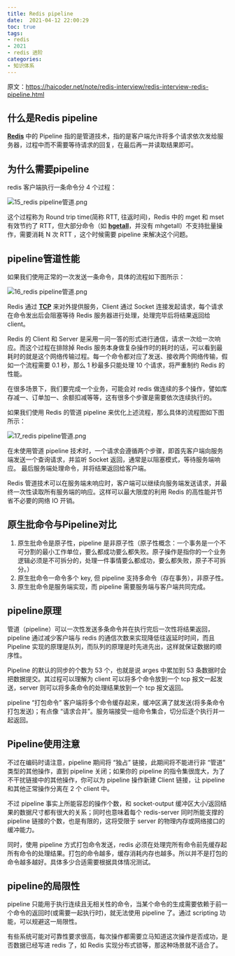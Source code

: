 ```yaml
---
title: Redis pipeline
date:  2021-04-12 22:00:29
toc: true
tags: 
- redis
- 2021
- redis 进阶
categories:
- 知识体系
---
```


原文：https://haicoder.net/note/redis-interview/redis-interview-redis-pipeline.html

## 什么是Redis pipeline

**[Redis](https://haicoder.net/redis/redis-tutorial.html)** 中的 Pipeline 指的是管道技术，指的是客户端允许将多个请求依次发给服务器，过程中而不需要等待请求的回复，在最后再一并读取结果即可。
<!-- more -->

## 为什么需要pipeline

redis 客户端执行一条命令分 4 个过程：

![15_redis pipeline管道.png](https://wdj-1252419878.cos.ap-beijing.myqcloud.com/blog/2021-04-12-134939.png)

这个过程称为 Round trip time(简称 RTT, 往返时间)，Redis 中的 mget 和 mset 有效节约了 RTT，但大部分命令（如 **[hgetall](https://haicoder.net/redis/redis-hgetall.html)**，并没有 mhgetall）不支持批量操作，需要消耗 N 次 RTT ，这个时候需要 pipeline 来解决这个问题。

## pipeline管道性能

如果我们使用正常的一次发送一条命令，具体的流程如下图所示：

![16_redis pipeline管道.png](https://wdj-1252419878.cos.ap-beijing.myqcloud.com/blog/2021-04-12-134942.png)

Redis 通过 **[TCP](https://haicoder.net/tcp/tcpip-tutorial.html)** 来对外提供服务，Client 通过 Socket 连接发起请求，每个请求在命令发出后会阻塞等待 Redis 服务器进行处理，处理完毕后将结果返回给 client。

Redis 的 Client 和 Server 是采用一问一答的形式进行通信，请求一次给一次响应。而这个过程在排除掉 Redis 服务本身做复杂操作时的耗时的话，可以看到最耗时的就是这个网络传输过程。每一个命令都对应了发送、接收两个网络传输，假如一个流程需要 0.1 秒，那么 1 秒最多只能处理 10 个请求，将严重制约 Redis 的性能。

在很多场景下，我们要完成一个业务，可能会对 redis 做连续的多个操作，譬如库存减一、订单加一、余额扣减等等，这有很多个步骤是需要依次连续执行的。

如果我们使用 Redis 的管道 pipeline 来优化上述流程，那么具体的流程图如下图所示：

![17_redis pipeline管道.png](https://wdj-1252419878.cos.ap-beijing.myqcloud.com/blog/2021-04-12-134949.png)

在未使用管道 pipeline 技术时，一个请求会遵循两个步骤，即首先客户端向服务端发送一个查询请求，并监听 Socket 返回，通常是以阻塞模式，等待服务端响应。 最后服务端处理命令，并将结果返回给客户端。

Redis 管道技术可以在服务端未响应时，客户端可以继续向服务端发送请求，并最终一次性读取所有服务端的响应。这样可以最大限度的利用 Redis 的高性能并节省不必要的网络 IO 开销。

## 原生批命令与Pipeline对比

1. 原生批命令是原子性，pipeline 是非原子性（原子性概念：一个事务是一个不可分割的最小工作单位，要么都成功要么都失败。原子操作是指你的一个业务逻辑必须是不可拆分的，处理一件事情要么都成功，要么都失败，原子不可拆分。）
2. 原生批命令一命令多个 key, 但 pipeline 支持多命令（存在事务），非原子性。
3. 原生批命令是服务端实现，而 pipeline 需要服务端与客户端共同完成。

## pipeline原理

管道（pipeline）可以一次性发送多条命令并在执行完后一次性将结果返回，pipeline 通过减少客户端与 redis 的通信次数来实现降低往返延时时间，而且 Pipeline 实现的原理是队列，而队列的原理是时先进先出，这样就保证数据的顺序性。

Pipeline 的默认的同步的个数为 53 个，也就是说 arges 中累加到 53 条数据时会把数据提交。其过程可以理解为 client 可以将多个命令放到一个 tcp 报文一起发送，server 则可以将多条命令的处理结果放到一个 tcp 报文返回。

pipeline “打包命令” 客户端将多个命令缓存起来，缓冲区满了就发送(将多条命令打包发送)；有点像 “请求合并”。服务端接受一组命令集合，切分后逐个执行并一起返回。

## Pipeline使用注意

不过在编码时请注意，pipeline 期间将 “独占” 链接，此期间将不能进行非 “管道” 类型的其他操作，直到 pipeline 关闭；如果你的 pipeline 的指令集很庞大，为了不干扰链接中的其他操作，你可以为 pipeline 操作新建 Client 链接，让 pipeline 和其他正常操作分离在 2 个 client 中。

不过 pipeline 事实上所能容忍的操作个数，和 socket-output 缓冲区大小/返回结果的数据尺寸都有很大的关系；同时也意味着每个 redis-server 同时所能支撑的 pipeline 链接的个数，也是有限的，这将受限于 server 的物理内存或网络接口的缓冲能力。

同时，使用 pipeline 方式打包命令发送，redis 必须在处理完所有命令前先缓存起所有命令的处理结果。打包的命令越多，缓存消耗内存也越多。所以并不是打包的命令越多越好。具体多少合适需要根据具体情况测试。

## pipeline的局限性

pipeline 只能用于执行连续且无相关性的命令，当某个命令的生成需要依赖于前一个命令的返回时(或需要一起执行时)，就无法使用 pipeline 了。通过 scripting 功能，可以规避这一局限性。

有些系统可能对可靠性要求很高，每次操作都需要立马知道这次操作是否成功，是否数据已经写进 redis 了，如 Redis 实现分布式锁等，那这种场景就不适合了。